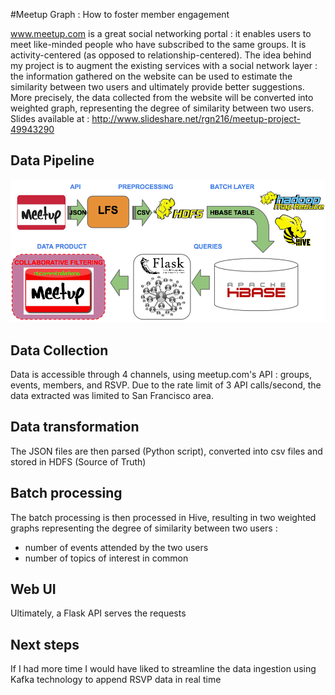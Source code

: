 #Meetup Graph : How to foster member engagement

www.meetup.com is a great social networking portal : it enables users to meet like-minded people who have subscribed to the same groups. It is activity-centered (as opposed to relationship-centered). The idea behind my project is to augment the existing services with a social network layer : the information gathered on the website can be used to estimate the similarity between two users and ultimately provide better suggestions. More precisely, the data collected from the website will be converted into  weighted graph, representing the degree of similarity between two users. Slides available at : http://www.slideshare.net/rgn216/meetup-project-49943290

## Data Pipeline

![The Data Pipeline](images/pipeline.png "DataPipeline")

## Data Collection

Data is accessible through 4 channels, using meetup.com's API : groups, events, members, and RSVP. Due to the rate limit of 3 API calls/second, the data extracted was limited to San Francisco area.

## Data transformation

The JSON files are then parsed (Python script), converted into csv files and stored in HDFS (Source of Truth)

## Batch processing

The batch processing is then processed in Hive, resulting in two weighted graphs representing the degree of similarity between two users :
- number of events attended by the two users
- number of topics of interest in common

## Web UI

Ultimately, a Flask API serves the requests

## Next steps

If I had more time I would have liked to streamline the data ingestion using Kafka technology to append RSVP data in real time